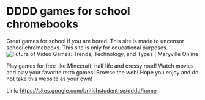 # DDDD games for school chromebooks
Great games for school if you are bored. This site is made to uncensor school chromebooks. This site is only for educational purposes.
<img src="https://online.maryville.edu/wp-content/uploads/sites/97/2021/03/MVU-BFADM-2020-Q4-Skyscraper-Future-of-Video-Games-Trends-Technology-Types-header-v2.jpg" alt="Future of Video Games: Trends, Technology, and Types | Maryville Online"/>

Play games for free like Minecraft, half life and crossy road!
Watch movies and play your favorite retro games!
Browse the web!
Hope you enjoy and do not take this website as your own!

Link: https://sites.google.com/britishstudent.se/dddd/home
